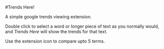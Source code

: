 #Trends Here!

A simple google trends viewing extension.

Double click to select a word or longer piece of text as you normally would, and *Trends Here* will show the trends for that text.

Use the extension icon to compare upto 5 terms.